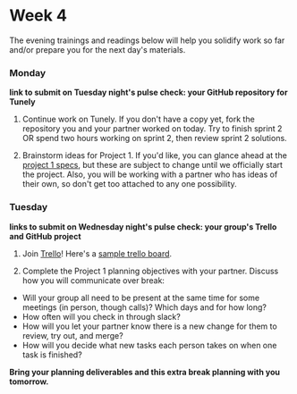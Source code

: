 # Week 4

The evening trainings and readings below will help you solidify work so far and/or prepare you for the next day's materials.



### Monday

**link to submit on Tuesday night's pulse check: your GitHub repository for Tunely**

1. Continue work on Tunely. If you don't have a copy yet, fork the repository you and your partner worked on today. Try to finish sprint 2 OR spend two hours working on sprint 2, then review sprint 2 solutions. 

2. Brainstorm ideas for Project 1.  If you'd like, you can glance ahead at the [project 1 specs](https://github.com/sf-wdi-34/project-1), but these are subject to change until we officially start the project.  Also, you will be working with a partner who has ideas of their own, so don't get too attached to any one possibility. 



### Tuesday

**links to submit on Wednesday night's pulse check: your group's Trello and GitHub project**

1. Join [Trello](https://trello.com/briannaveenstra/recommend)!  Here's a [sample trello board](https://trello.com/b/k42peuus/tunely-sample-project-trello).

1. Complete the Project 1 planning objectives with your partner. Discuss how you will communicate over break:

  - Will your group all need to be present at the same time for some meetings (in person, though calls)? Which days and for how long?
  - How often will you check in through slack?
  - How will you let your partner know there is a new change for them to review, try out, and merge?
  - How will you decide what new tasks each person takes on when one task is finished?

  **Bring your planning deliverables and this extra break planning with you tomorrow.**
  
<!--
  



### Winter Break

Our main goal over winter break is for you to keep a handle on the "immersive" nature of this course. Don't allow yourself to leave the course material untouched for many days in a row! There are 12 days between our last day of class in December and restarting in January. It would be good to work on *something* related to the course on 8 of the 12 days of our break for at least 2 hours. You can spend this work time on your project work, review, or independent work that you've chosen for the break.

1. Plan out how coding fits into your daily schedule over the next 12 days. Plan out the work that you're hoping to accomplish. Pick TWO specific, measurable, achievable goals to complete during our time off. 

1. Add your instructors to your Trello board: @coryfauver and @briannaveenstra. 

1. Progress substantially on Project 1 with your partner.  You will present these very soon after break.

1. Sign up for an account on [codewars.com](www.codewars.com/r/RxX5pA).  Choose JavaScript as your language, and join the "General Assembly" clan.



-->
